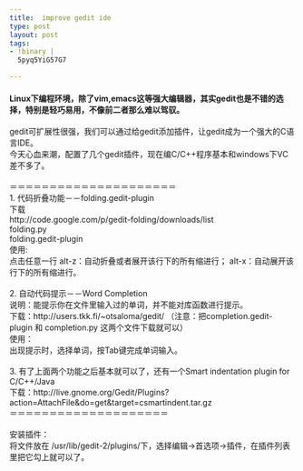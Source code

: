 ```yaml
---
title:  improve gedit ide
type: post
layout: post
tags: 
- !binary |
  5pyq5YiG57G7

---
```

<h4>Linux下编程环境，除了vim,emacs这等强大编辑器，其实gedit也是不错的选择，特别是轻巧易用，不像前二者那么难以驾驭。</h4><div>gedit可扩展性很强，我们可以通过给gedit添加插件，让gedit成为一个强大的C语言IDE。<br />今天心血来潮，配置了几个gedit插件，现在编C/C++程序基本和windows下VC差不多了。<br /><br />＝＝＝＝＝＝＝＝＝＝＝＝＝＝＝＝＝＝＝＝＝<br />1. 代码折叠功能－－folding.gedit-plugin<br />下载<br />http://code.google.com/p/gedit-folding/downloads/list<br />folding.py<br />folding.gedit-plugin<br />使用:<br />点击任意一行 alt-z：自动折叠或者展开该行下的所有缩进行； alt-x：自动展开该行下的所有缩进行。<br /><br />2. 自动代码提示－－Word Completion<br />说明：能提示你在文件里输入过的单词，并不能对库函数进行提示。<br />下载：http://users.tkk.fi/~otsaloma/gedit/ （注意：把completion.gedit-plugin 和 completion.py 这两个文件下载就可以）<br />使用：<br />出现提示时，选择单词，按Tab键完成单词输入。<br /><br />3. 有了上面两个功能之后基本就可以了，还有一个Smart indentation plugin for C/C++/Java<br />下载：http://live.gnome.org/Gedit/Plugins?action=AttachFile&do=get&target=csmartindent.tar.gz<br />＝＝＝＝＝＝＝＝＝＝＝＝＝＝＝＝＝＝＝＝<br /><br />安装插件：<br />将文件放在 /usr/lib/gedit-2/plugins/下，选择编辑->首选项->插件，在插件列表里把它勾上就可以了。<br /><br /></div>

